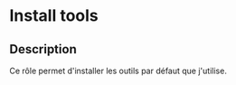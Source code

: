 Install tools
=========

Description
------------

Ce rôle permet d'installer les outils par défaut que j'utilise.
